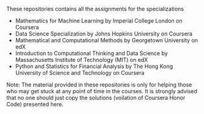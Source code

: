 These repositories contains all the assignments for the specializations
- Mathematics for Machine Learning by Imperial College London on Coursera
- Data Science Specialization by Johns Hopkins University on Coursera
- Mathematical and Computational Methods by Georgetown University on edX
- Introduction to Computational Thinking and Data Science by Massachusetts Institute of Technology (MIT) on edX
- Python and Statistics for Financial Analysis by The Hong Kong University of Science and Technology on Coursera

Note: The material provided in these repositories is only for helping those who may get stuck at any point of time in the courses. 
It is strongly advised that no one should just copy the solutions (voilation of Coursera Honor Code) presented here.
